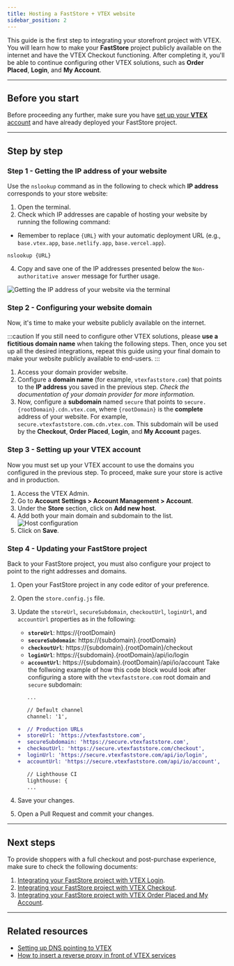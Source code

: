 ```yaml
---
title: Hosting a FastStore + VTEX website
sidebar_position: 2
---
```


This guide is the first step to integrating your storefront project with VTEX. You will learn how to make your **FastStore** project publicly available on the internet and have the VTEX Checkout functioning. After completing it, you'll be able to continue configuring other VTEX solutions, such as **Order Placed**, **Login**, and **My Account**.

---

## Before you start

Before proceeding any further, make sure you have [set up your **VTEX** account](/how-to-guides/platform-integration/vtex/setting-up-an-account) and have already deployed your FastStore project.

---

## Step by step

### Step 1 - Getting the IP address of your website

Use the `nslookup` command as in the following to check which **IP address** corresponds to your store website:

1. Open the terminal.
2. Check which IP addresses are capable of hosting your website by running the following command:

- Remember to replace `{URL}` with your automatic deployment URL (e.g., `base.vtex.app`, `base.netlify.app`, `base.vercel.app`).

```
nslookup {URL}
```

4. Copy and save one of the IP addresses presented below the `Non-authoritative answer` message for further usage.

![Getting the IP address of your website via the terminal](https://vtexhelp.vtexassets.com/assets/docs/src/nslookup___388da0c4d31ac04a2979dd6435107f93.png)

### Step 2 - Configuring your website domain

Now, it's time to make your website publicly available on the internet.

:::caution
If you still need to configure other VTEX solutions, please **use a fictitious domain name** when taking the following steps. Then, once you set up all the desired integrations, repeat this guide using your final domain to make your website publicly available to end-users.
:::

1. Access your domain provider website.
2. Configure a **domain name** (for example, `vtexfaststore.com`) that points to the **IP address** you saved in the previous step. _Check the documentation of your domain provider for more information._
3. Now, configure a **subdomain** named `secure` that points to `secure.{rootDomain}.cdn.vtex.com`, where `{rootDomain}` is the **complete** address of your website. For example, `secure.vtexfaststore.com.cdn.vtex.com`. This subdomain will be used by the **Checkout**, **Order Placed**, **Login**, and **My Account** pages.

### Step 3 - Setting up your VTEX account

Now you must set up your VTEX account to use the domains you configured in the previous step. To proceed, make sure your store is active and in production.

1. Access the VTEX Admin.
2. Go to **Account Settings > Account Management > Account**.
3. Under the **Store** section, click on **Add new host**.
4. Add both your main domain and subdomain to the list.
   ![Host configuration](https://vtexhelp.vtexassets.com/assets/docs/src/hosts___3216b64d96830adf523a9c8bfdf02dab.png)
5. Click on **Save**.

### Step 4 - Updating your FastStore project

Back to your FastStore project, you must also configure your project to point to the right addresses and domains.

1. Open your FastStore project in any code editor of your preference.
2. Open the `store.config.js` file.
3. Update the `storeUrl`, `secureSubdomain`, `checkoutUrl`, `loginUrl`, and `accountUrl` properties as in the following:

   - **`storeUrl`**: https://{rootDomain}
   - **`secureSubdomain`**: https://{subdomain}.{rootDomain}
   - **`checkoutUrl`**: https://{subdomain}.{rootDomain}/checkout
   - **`loginUrl`**: https://{subdomain}.{rootDomain}/api/io/login
   - **`accountUrl`**: https://{subdomain}.{rootDomain}/api/io/account
     Take the follwoing example of how this code block would look after configuring a store with the `vtexfaststore.com` root domain and `secure` subdomain:

   ```diff title="store.config.js"
      ...

      // Default channel
      channel: '1',

   +  // Production URLs
   +  storeUrl: 'https://vtexfaststore.com',
   +  secureSubdomain: 'https://secure.vtexfaststore.com',
   +  checkoutUrl: 'https://secure.vtexfaststore.com/checkout',
   +  loginUrl: 'https://secure.vtexfaststore.com/api/io/login',
   +  accountUrl: 'https://secure.vtexfaststore.com/api/io/account',

      // Lighthouse CI
      lighthouse: {
      ...
   ```

4. Save your changes.
5. Open a Pull Request and commit your changes.

---

## Next steps

To provide shoppers with a full checkout and post-purchase experience, make sure to check the following documents:

1. [Integrating your FastStore project with VTEX Login](/how-to-guides/platform-integration/vtex/integrating-the-vtex-login).
2. [Integrating your FastStore project with VTEX Checkout](/how-to-guides/platform-integration/vtex/integrating-vtex-checkout).
3. [Integrating your FastStore project with VTEX Order Placed and My Account](/how-to-guides/platform-integration/vtex/integrating-vtex-orderplaced-myaccount).

---

## Related resources

- [Setting up DNS pointing to VTEX](https://help.vtex.com/en/tutorial/configuring-dns-pointing-to-vtex--tutorials_4280)
- [How to insert a reverse proxy in front of VTEX services](https://help.vtex.com/en/tutorial/how-to-insert-a-reverse-proxy-in-front-of-vtex-services)

